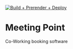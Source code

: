 [![Build + Prerender + Deploy](https://github.com/StartHub-Schaffhausen/meetingpoint/actions/workflows/main.yml/badge.svg?branch=master)](https://github.com/StartHub-Schaffhausen/meetingpoint/actions/workflows/main.yml)

# Meeting Point

Co-Working booking software